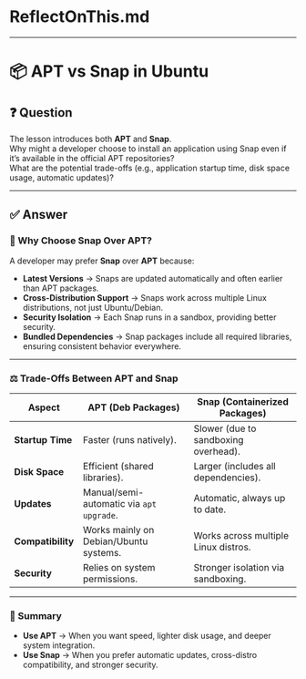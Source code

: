 # ReflectOnThis.md
---
# 📦 APT vs Snap in Ubuntu

## ❓ Question  
The lesson introduces both **APT** and **Snap**.  
Why might a developer choose to install an application using Snap even if it’s available in the official APT repositories?  
What are the potential trade-offs (e.g., application startup time, disk space usage, automatic updates)?  

---

## ✅ Answer  

### 🔹 Why Choose Snap Over APT?  
A developer may prefer **Snap** over **APT** because:  
- **Latest Versions** → Snaps are updated automatically and often earlier than APT packages.  
- **Cross-Distribution Support** → Snaps work across multiple Linux distributions, not just Ubuntu/Debian.  
- **Security Isolation** → Each Snap runs in a sandbox, providing better security.  
- **Bundled Dependencies** → Snap packages include all required libraries, ensuring consistent behavior everywhere.  

---

### ⚖️ Trade-Offs Between APT and Snap  

| Aspect              | **APT (Deb Packages)**                          | **Snap (Containerized Packages)**                  |
|---------------------|-------------------------------------------------|---------------------------------------------------|
| **Startup Time**    | Faster (runs natively).                         | Slower (due to sandboxing overhead).              |
| **Disk Space**      | Efficient (shared libraries).                   | Larger (includes all dependencies).               |
| **Updates**         | Manual/semi-automatic via `apt upgrade`.        | Automatic, always up to date.                     |
| **Compatibility**   | Works mainly on Debian/Ubuntu systems.          | Works across multiple Linux distros.              |
| **Security**        | Relies on system permissions.                   | Stronger isolation via sandboxing.                |

---

### 📝 Summary  
- **Use APT** → When you want speed, lighter disk usage, and deeper system integration.  
- **Use Snap** → When you prefer automatic updates, cross-distro compatibility, and stronger security.  
